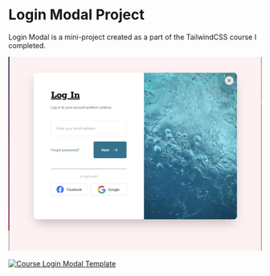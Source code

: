 # Login Modal Project

Login Modal is a mini-project created as a part of the TailwindCSS course I completed.

![My Login Modal Screenshot](https://github.com/GreenJ84/TailwindCSS/raw/main/LoginModal/images/loginModal.png)

[![Course Login Modal Template](https://tailwindfromscratch.com/images/project-5.png)](https://tailwindfromscratch.com/mini-projects/login-modal/index.html)